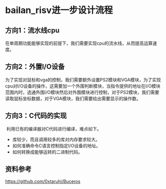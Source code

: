 # bailan_risv进一步设计流程

## 方向1：流水线cpu

​	在单周期功能能够实现的前提下，我们需要实现cpu的流水线，从而提高运算速度。

## 方向2：外置I/O设备

​	为了实现对鼠标和vga的控制，我们需要额外设置PS2模块和VGA模块，为了实现cpu对I/O设备的操作，这需要加一个外围判断模块，当指令提供的地址在I/O模块范围内时，选通外围I/O模块然后对外围模块进行控制，对于PS2模块，我们需要读取鼠标坐标数据，对于VGA模块，我们需要给出需要显示的操作数。

## 方向3：C代码的实现

​	利用已有的编译器对C代码进行编译，难点如下。

- 库较少，而且调用较多的库对内存要求较大。
- 如何准确命令C语言控制指定I/O设备的地址。
- 如何转换成能够运转的二进制代码。

## 资料参考

https://github.com/0xtaruhi/Buceros